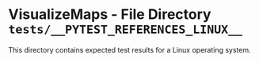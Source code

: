 # VisualizeMaps - File Directory **`tests/__PYTEST_REFERENCES_LINUX__`**

This directory contains expected test results for a Linux operating system.